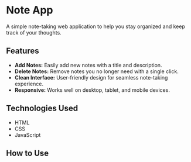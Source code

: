 # Note App

A simple note-taking web application to help you stay organized and keep track of your thoughts.

## Features

- **Add Notes:** Easily add new notes with a title and description.
- **Delete Notes:** Remove notes you no longer need with a single click.
- **Clean Interface:** User-friendly design for seamless note-taking experience.
- **Responsive:** Works well on desktop, tablet, and mobile devices.

## Technologies Used

- HTML
- CSS
- JavaScript

## How to Use


